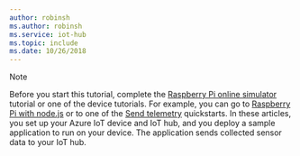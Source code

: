 ```yaml
---
author: robinsh
ms.author: robinsh
ms.service: iot-hub
ms.topic: include
ms.date: 10/26/2018
---
```

> [!NOTE]
> Before you start this tutorial, complete the [Raspberry Pi online simulator](../articles/iot-hub/iot-hub-raspberry-pi-web-simulator-get-started.md) tutorial or one of the device tutorials. For example, you can go to [Raspberry Pi with node.js](../articles/iot-hub/iot-hub-raspberry-pi-kit-node-get-started.md) or to one of the [Send telemetry](../articles/iot-develop/quickstart-send-telemetry-iot-hub.md?pivots=programming-language-csharp) quickstarts. In these articles, you set up your Azure IoT device and IoT hub, and you deploy a sample application to run on your device. The application sends collected sensor data to your IoT hub.